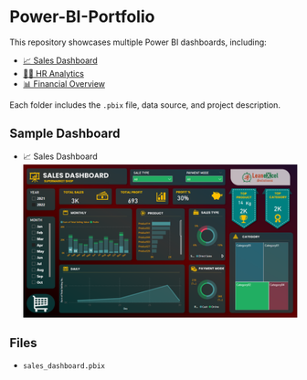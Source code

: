 # Power-BI-Portfolio
This repository showcases multiple Power BI dashboards, including:

- [📈 Sales Dashboard](./sales-dashboard)
- [👩‍💼 HR Analytics](./hr-analytics)
- [📊 Financial Overview](./financial-overview)

Each folder includes the `.pbix` file, data source, and project description.

## Sample Dashboard

- 📈 Sales Dashboard
![Sales Dashboard Screenshot](images/sales_dashboard.png)

## Files

- `sales_dashboard.pbix`

